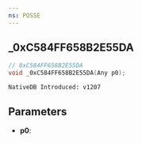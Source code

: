 ```yaml
---
ns: POSSE
---
```

## _0xC584FF658B2E55DA

```c
// 0xC584FF658B2E55DA
void _0xC584FF658B2E55DA(Any p0);
```

```
NativeDB Introduced: v1207
```

## Parameters
* **p0**:
